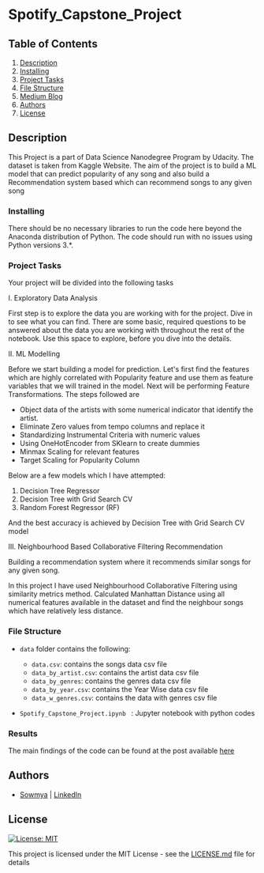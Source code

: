 # Spotify_Capstone_Project

## Table of Contents
1. [Description](#description)
2. [Installing](#installing)
3. [Project Tasks](#Tasks)
4. [File Structure](#FileStructure)
5. [Medium Blog](#blog)
5. [Authors](#authors)
6. [License](#license)

<a name="descripton"></a>
## Description

This Project is a part of Data Science Nanodegree Program by Udacity.
The dataset is taken from Kaggle Website. 
The aim of the project is to build a ML model that can predict popularity of any song and also build a Recommendation system based which can recommend songs to any given song

<a name="installing"></a>
### Installing
There should be no necessary libraries to run the code here beyond the Anaconda distribution of Python. The code should run with no issues using Python versions 3.*.

<a name="Tasks"></a>
### Project Tasks
Your project will be divided into the following tasks

I. Exploratory Data Analysis

First step is to explore the data you are working with for the project. Dive in to see what you can find. There are some basic, required questions to be answered about the data you are working with throughout the rest of the notebook. Use this space to explore, before you dive into the details.

II. ML Modelling

Before we start building a model for prediction. Let's first find the features which are highly correlated with Popularity feature and use them as feature variables that we will trained in the model.
Next will be performing Feature Transformations. The steps followed are 
* Object data of the artists with some numerical indicator that identify the artist.
* Eliminate Zero values from tempo columns and replace it
* Standardizing Instrumental Criteria with numeric values
* Using OneHotEncoder from SKlearn to create dummies
* Minmax Scaling for relevant features
* Target Scaling for Popularity Column

Below are a few models which I have attempted:
1. Decision Tree Regressor
2. Decision Tree with Grid Search CV
3. Random Forest Regressor (RF)

And  the best accuracy is achieved by Decision Tree with Grid Search CV model

III. Neighbourhood Based Collaborative Filtering Recommendation

Building a recommendation system where it recommends similar songs for any given song.

In this project I have used Neighbourhood Collaborative Filtering using similarity metrics method. Calculated Manhattan Distance using all numerical features available in the dataset and find the neighbour songs which have relatively less distance.

<a name="FileStructure"></a>
### File Structure

* `data` folder contains the following:
    * `data.csv`: contains the songs data csv file
    * `data_by_artist.csv`: contains the artist data csv file
    * `data_by_genres`: contains the genres data csv file
    * `data_by_year.csv`: contains the Year Wise data csv file
    * `data_w_genres.csv`: contains the data with genres csv file
  
* `Spotify_Capstone_Project.ipynb ` : Jupyter notebook with python codes

<a name="blog"></a>
### Results
The main findings of the code can be found at the post available [here](https://sunkusowmyasree.medium.com/spotify-song-prediction-and-recommendation-system-b3bbc71398ad)

<a name="authors"></a>
## Authors

* [Sowmya](https://github.com/sunkusowmyasree/) | [LinkedIn](https://www.linkedin.com/in/sunku96/)

<a name="license"></a>

## License
[![License: MIT](https://img.shields.io/badge/License-MIT-yellow.svg)](https://opensource.org/licenses/MIT)

This project is licensed under the MIT License - see the [LICENSE.md](LICENSE.md) file for details

